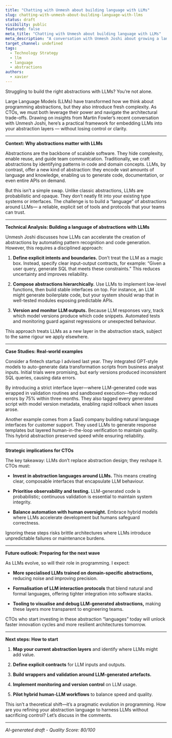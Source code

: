 ```yaml
---
title: "Chatting with Unmesh about building language with LLMs"
slug: chatting-with-unmesh-about-building-language-with-llms
status: draft
visibility: public
featured: false
meta_title: "Chatting with Unmesh about building language with LLMs"
meta_description: "A conversation with Unmesh Joshi about growing a language of abstractions when working with Large Language Models (LLMs)."
target_channel: undefined
tags:
  - Technology Strategy
  - llm
  - language
  - abstractions
authors:
  - xavier
---
```


Struggling to build the right abstractions with LLMs? You’re not alone.

Large Language Models (LLMs) have transformed how we think about programming abstractions, but they also introduce fresh complexity. As CTOs, we must both leverage their power and navigate the architectural trade-offs. Drawing on insights from Martin Fowler’s recent conversation with Unmesh Joshi, here’s a practical framework for embedding LLMs into your abstraction layers — without losing control or clarity.

---

**Context: Why abstractions matter with LLMs**

Abstractions are the backbone of scalable software. They hide complexity, enable reuse, and guide team communication. Traditionally, we craft abstractions by identifying patterns in code and domain concepts. LLMs, by contrast, offer a new kind of abstraction: they encode vast amounts of language and knowledge, enabling us to generate code, documentation, or even entire APIs on demand.

But this isn’t a simple swap. Unlike classic abstractions, LLMs are probabilistic and opaque. They don’t neatly fit into your existing type systems or interfaces. The challenge is to build a “language” of abstractions around LLMs— a reliable, explicit set of tools and protocols that your teams can trust.

---

**Technical Analysis: Building a language of abstractions with LLMs**

Unmesh Joshi discusses how LLMs can accelerate the creation of abstractions by automating pattern recognition and code generation. However, this requires a disciplined approach:

1. **Define explicit intents and boundaries.** Don’t treat the LLM as a magic box. Instead, specify clear input-output contracts, for example: “Given a user query, generate SQL that meets these constraints.” This reduces uncertainty and improves reliability.

2. **Compose abstractions hierarchically.** Use LLMs to implement low-level functions, then build stable interfaces on top. For instance, an LLM might generate boilerplate code, but your system should wrap that in well-tested modules exposing predictable APIs.

3. **Version and monitor LLM outputs.** Because LLM responses vary, track which model versions produce which code snippets. Automated tests and monitoring guard against regressions or unexpected behaviour.

This approach treats LLMs as a new layer in the abstraction stack, subject to the same rigour we apply elsewhere.

---

**Case Studies: Real-world examples**

Consider a fintech startup I advised last year. They integrated GPT-style models to auto-generate data transformation scripts from business analyst inputs. Initial trials were promising, but early versions produced inconsistent SQL queries, causing data errors.

By introducing a strict interface layer—where LLM-generated code was wrapped in validation routines and sandboxed execution—they reduced errors by 75% within three months. They also tagged every generated script with model version metadata, enabling rapid rollback when issues arose.

Another example comes from a SaaS company building natural language interfaces for customer support. They used LLMs to generate response templates but layered human-in-the-loop verification to maintain quality. This hybrid abstraction preserved speed while ensuring reliability.

---

**Strategic implications for CTOs**

The key takeaway: LLMs don’t replace abstraction design; they reshape it. CTOs must:

- **Invest in abstraction languages around LLMs.** This means creating clear, composable interfaces that encapsulate LLM behaviour.
  
- **Prioritise observability and testing.** LLM-generated code is probabilistic; continuous validation is essential to maintain system integrity.

- **Balance automation with human oversight.** Embrace hybrid models where LLMs accelerate development but humans safeguard correctness.

Ignoring these steps risks brittle architectures where LLMs introduce unpredictable failures or maintenance burdens.

---

**Future outlook: Preparing for the next wave**

As LLMs evolve, so will their role in programming. I expect:

- **More specialised LLMs trained on domain-specific abstractions,** reducing noise and improving precision.

- **Formalisation of LLM interaction protocols** that blend natural and formal languages, offering tighter integration into software stacks.

- **Tooling to visualise and debug LLM-generated abstractions,** making these layers more transparent to engineering teams.

CTOs who start investing in these abstraction “languages” today will unlock faster innovation cycles and more resilient architectures tomorrow.

---

**Next steps: How to start**

1. **Map your current abstraction layers** and identify where LLMs might add value.

2. **Define explicit contracts** for LLM inputs and outputs.

3. **Build wrappers and validation around LLM-generated artefacts.**

4. **Implement monitoring and version control** on LLM usage.

5. **Pilot hybrid human-LLM workflows** to balance speed and quality.

This isn’t a theoretical shift—it’s a pragmatic evolution in programming. How are you refining your abstraction language to harness LLMs without sacrificing control? Let’s discuss in the comments.

---

*AI-generated draft - Quality Score: 80/100*